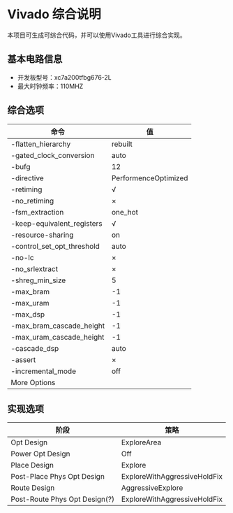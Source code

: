 # Vivado 综合说明

本项目可生成可综合代码，并可以使用Vivado工具进行综合实现。

## 基本电路信息

* 开发板型号：xc7a200tfbg676-2L
* 最大时钟频率：110MHZ

## 综合选项

| 命令                       | 值                   |
| -------------------------- | -------------------- |
| -flatten_hierarchy         | rebuilt              |
| -gated_clock_conversion    | auto                 |
| -bufg                      | 12                   |
| -directive                 | PerformenceOptimized |
| -retiming                  | √                   |
| -no_retiming               | ×                   |
| -fsm_extraction            | one_hot              |
| -keep-equivalent_registers | √                   |
| -resource-sharing          | on                   |
| -control_set_opt_threshold | auto                 |
| -no-lc                     | ×                   |
| -no_srlextract             | ×                   |
| -shreg_min_size            | 5                    |
| -max_bram                  | -1                   |
| -max_uram                  | -1                   |
| -max_dsp                   | -1                   |
| -max_bram_cascade_height   | -1                   |
| -max_uram_cascade_height   | -1                   |
| -cascade_dsp               | auto                 |
| -assert                    | ×                   |
| -incremental_mode          | off                  |
| More Options               |                      |

## 实现选项

| 阶段                          | 策略                         |
| ----------------------------- | ---------------------------- |
| Opt Design                    | ExploreArea                  |
| Power Opt Design              | Off                          |
| Place Design                  | Explore                      |
| Post-Place Phys Opt Design    | ExploreWithAggressiveHoldFix |
| Route Design                  | AggressiveExplore            |
| Post-Route Phys Opt Design(?) | ExploreWithAggressiveHoldFix |
